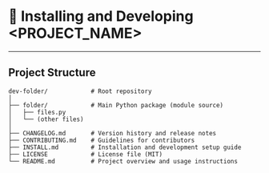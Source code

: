 # 🧰 Installing and Developing <PROJECT_NAME>

---

## Project Structure

```
dev-folder/            # Root repository
│
├── folder/            # Main Python package (module source)
│   ├── files.py
│   └── (other files)
│
├── CHANGELOG.md       # Version history and release notes
├── CONTRIBUTING.md    # Guidelines for contributors
├── INSTALL.md         # Installation and development setup guide
├── LICENSE            # License file (MIT)
└── README.md          # Project overview and usage instructions
```
